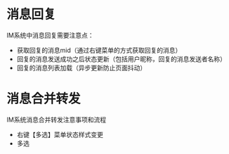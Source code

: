 <!--
 * @Author: fengtingting
 * @Date: 2021-11-11 20:34:04
 * @LastEditTime: 2021-11-11 20:55:30
 * @LastEditors: fengtingting
-->
# 消息回复
IM系统中消息回复需要注意点：
- 获取回复的消息mid（通过右键菜单的方式获取回复的消息）
- 回复的消息发送成功之后状态更新（包括用户昵称，回复的消息发送者名称）
- 回复的消息列表加载（异步更新防止页面抖动）
# 消息合并转发
IM系统消息合并转发注意事项和流程
- 右键【多选】菜单状态样式变更
- 多选